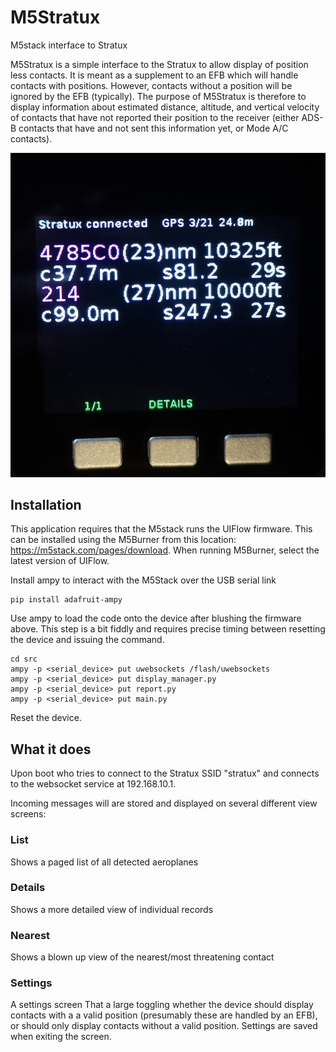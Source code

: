 # M5Stratux
M5stack interface to Stratux

M5Stratux is a simple interface to the Stratux to allow display of position less contacts. It is meant as a supplement 
to an EFB which will handle contacts with positions. However, contacts without a position will be ignored by the EFB 
(typically). The purpose of M5Stratux is therefore to display information about estimated distance, altitude, and 
vertical velocity of contacts that have not reported their position to the receiver (either ADS-B contacts that have 
 and not sent this information yet, or Mode A/C contacts).
 
![Contact list view](/media/screenshot.jpg)

## Installation
This application requires that the M5stack runs the UIFlow firmware. This can be installed using the M5Burner from this 
location: https://m5stack.com/pages/download. When running M5Burner, select the latest version of UIFlow.

Install ampy to interact with the M5Stack over the USB serial link
```
pip install adafruit-ampy
```
Use ampy to load the code onto the device after blushing the firmware above. This step is a bit fiddly and requires 
precise timing between resetting the device and issuing the command.
```
cd src
ampy -p <serial_device> put uwebsockets /flash/uwebsockets
ampy -p <serial_device> put display_manager.py
ampy -p <serial_device> put report.py
ampy -p <serial_device> put main.py
```
Reset the device.

## What it does
Upon boot who tries to connect to the Stratux SSID "stratux" and connects to the websocket service at 192.168.10.1.

Incoming messages will are stored and displayed on several different view screens:
### List
Shows a paged list of all detected aeroplanes
### Details
Shows a more detailed view of individual records
### Nearest
Shows a blown up view of the nearest/most threatening contact
### Settings
A settings screen That a large toggling whether the device should display contacts with a a valid position (presumably 
these are handled by an EFB), or should only display contacts without a valid position. Settings are saved when exiting 
the screen.